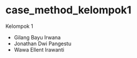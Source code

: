 # case_method_kelompok1
Kelompok 1
- Gilang Bayu Irwana
- Jonathan Dwi Pangestu
- Wawa Ellent Irawanti
